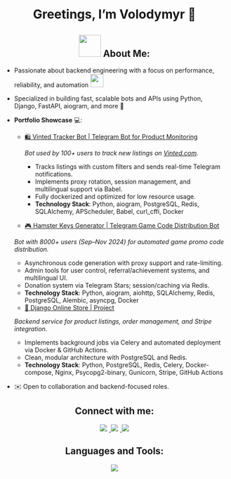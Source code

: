 <div id="me" align="center">

# Greetings, I’m Volodymyr 👋
</div>

<div id="tools" align="center">

## <img src="https://raw.githubusercontent.com/TheDudeThatCode/TheDudeThatCode/master/Assets/Developer.gif" width="50" /> About Me:
</div>

- Passionate about backend engineering with a focus on performance, reliability, and automation <img src="https://media.giphy.com/media/WUlplcMpOCEmTGBtBW/giphy.gif" width="30"> 
- Specialized in building fast, scalable bots and APIs using Python, Django, FastAPI, aiogram, and more 🌱
- **Portfolio Showcase** 💻:
  - [🛍️ Vinted Tracker Bot | Telegram Bot for Product Monitoring](https://t.me/vinted_trackerbot)
  
    *Bot used by 100+ users to track new listings on [Vinted.com](Vinted.com).*
     - Tracks listings with custom filters and sends real-time Telegram notifications.
     - Implements proxy rotation, session management, and multilingual support via Babel.
     - Fully dockerized and optimized for low resource usage.
    - **Technology Stack**: Python, aiogram, PostgreSQL, Redis, SQLAlchemy, APScheduler, Babel, curl_cffi, Docker
  - [🎮 Hamster Keys Generator | Telegram Game Code Distribution Bot](https://github.com/vlymar-dev/Hamster-code-generator)
  
  *Bot with 8000+ users (Sep–Nov 2024) for automated game promo code distribution.*
     - Asynchronous code generation with proxy support and rate-limiting.
     - Admin tools for user control, referral/achievement systems, and multilingual UI.
     - Donation system via Telegram Stars; session/caching via Redis.
    - **Technology Stack**: Python, aiogram, aiohttp, SQLAlchemy, Redis, PostgreSQL, Alembic, asyncpg, Docker
  - [🧪 Django Online Store | Project](https://github.com/devlymar/django-store-server)
  
  *Backend service for product listings, order management, and Stripe integration.*
    - Implements background jobs via Celery and automated deployment via Docker & GitHub Actions.
    - Clean, modular architecture with PostgreSQL and Redis.
    - **Technology Stack**: Python, PostgreSQL, Redis, Celery, Docker-compose, Nginx, Psycopg2-binary, Gunicorn, Stripe, GitHub Actions
    
- ✉️ Open to collaboration and backend-focused roles.
<div id="socials" align="center">

## Connect with me:

  <a href="mailto:lymarvolodymyr1@gmail.com">
    <img src="https://img.shields.io/badge/Gmail-D14836?style=for-the-badge&logo=gmail&logoColor=white" style="margin-right: 5px;">
  </a>
  <a href="https://t.me/vlymar1">
    <img src="https://img.shields.io/badge/Telegram-2CA5E0?style=for-the-badge&logo=telegram&logoColor=white" style="margin-right: 5px;">
  </a>
  <a href="https://www.linkedin.com/in/volodymyr-lymar-45521b313/">
    <img src="https://img.shields.io/badge/LinkedIn-0077B5?style=for-the-badge&logo=linkedin&logoColor=white"/>
  </a>
</div>

<div id="tools" align="center">

## Languages and Tools:
</div>

<p align="center">
  <a href="https://#">
    <img src="https://go-skill-icons.vercel.app/api/icons?i=py,django,fastapi,docker,postgres,redis,celery,bash,git,github,githubactions,linux,postman" />
  </a>
</p>
